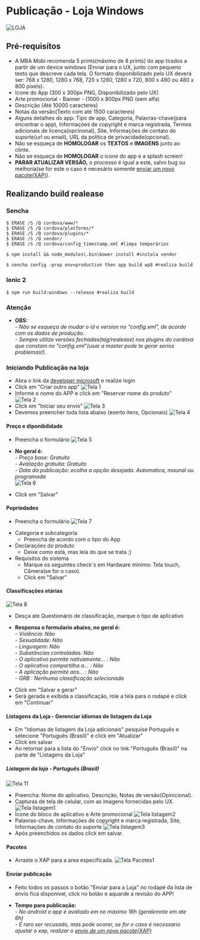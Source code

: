 # Publicação - Loja Windows
![LOJA](/docs/img/loja.png)

## Pré-requisítos

- A MBA Mobi recomenda 5 prints(máximo de 8 prints) do app tirados a partir de um device windows (Enviar para o UX, junto com pequeno texto que descreve cada tela. O formato disponibilizado pelo UX deverá ser: 768 x 1280, 1280 x 768, 720 x 1280, 1280 x 720, 800 x 480 ou 480 x 800 pixels).
- Icone do App (300 x 300px PNG, Disponibilizado pelo UX)
- Arte promocional - Banner - (1000 x 800px PNG (sem alfa)
- Descrição (Até 10000 caracteres)
- Notas da versão(Texto com até 1500 caracteres)
- Alguns detalhes do app: Tipo de app, Categoria, Palavras-chave(para encontrar o app), Informações de copyright e marca registrada, Termos adicionais de licença(opcinonal), Site, Informações de contato do suporte(url ou email), URL da política de privacidade(opcional).
- Não se esqueça de <b>HOMOLOGAR</b> os <b>TEXTOS</b> e <b>IMAGENS</b> junto ao clinte.
- Não se esqueça de <b>HOMOLOGAR</b> o icone do app e a splash screen!
- <b>PARAR ATUALIZAR VERSÃO,</b> o processo é igual a este, salvo bug ou melhoria(se for este o caso é necesário somente [enviar um novo pacote(XAP)](/docs/README_WP_LOJA.md#pacotes)).

## Realizando build realease
### Sencha

`$ ERASE /S /Q cordova/www/* `<br/>
`$ ERASE /S /Q cordova/platforms/*`<br/>
`$ ERASE /S /Q cordova/plugins/*`<br/>
`$ ERASE /S /Q vendor/ `<br/>
`$ ERASE /S /Q cordova/config_timestamp.xml #limpa temporários`<br/>

`$ npm install && node_modules\.bin\bower install #instala vendor`<br/>

`$ sencha config -prop env=production then app build wp8 #realiza build`

### Ionic 2

`$ npm run build:windows --release #realiza build`

### Atenção
* <b>OBS:</b><br/>
    -<i> Não se esqueça de mudar o id e version no "config.xml", de acordo com os dados de produção.</i><br/>
    -<i> Sempre utilize versões fechadas(tag/realease) nos plugins do cordova que constam no "config.xml"(usar a master pode te gerar serios problemas!).</i>


### Iniciando Publicação na loja
- Abra o link da [developer microsoft](https://developer.microsoft.com/pt-br/dashboard/apps/overview) e realize login
- Click em "Criar outro app"
![Tela 1](/docs/img/wp/wp-tela1.png)
- Informe o nome do APP e click em "Reservar nome do produto"
![Tela 2](/docs/img/wp/wp-tela2.png)
- Click em "Iniciar seu envio"
![Tela 3](/docs/img/wp/wp-tela3.png)
- Devemos preencher toda lista abaixo (exerto itens, Opcionais)
![Tela 4](/docs/img/wp/wp-tela4.png)


#### Preço e diponibilidade
- Preencha o formulário
![Tela 5](/docs/img/wp/wp-tela5.png)
* <b>No geral é:</b><br/>
    -<i> Preço base: Gratuito</i><br/>
    -<i> Avaliação gratuita: Gratuito</i><br/>
    -<i> Data da publicação: ecolha a opção desejada. Automatica, maunal ou programada</i><br/>
![Tela 6](/docs/img/wp/wp-tela6.png)
- Click em "Salvar"

#### Popriedades
- Preencha o formulário
![Tela 7](/docs/img/wp/wp-tela7.png)
* Categoria e subcategoria
    - Preencha de acordo com o tipo do App</i><br/>
* Declarações do produto
    - Deixe como está, mas leia do que se trata ;)
* Requisitos do sistema
    - Marque os seguintes check's em Hardware mínimo: Tela touch, Câmera(se for o caso).
    - Click em "Salvar"

#### Classificações etárias
![Tela 8](/docs/img/wp/wp-tela8.png)
- Desça ate Questionário de classificação, marque o tipo de aplicativo
* <b>Responsa o formulario abaixo, no geral é:</b><br/>
    -<i> Violência: Não</i><br/>
    -<i> Sexualidade: Não</i><br/>
    -<i> Linguagem: Não</i><br/>
    -<i> Substâncias controladas: Não</i><br/>
    -<i> O aplicativo permite nativamente... : Não </i><br/>
    -<i> O aplicativo compartilha a... : Não</i><br/>
    -<i> A aplicação permite aos... : Não</i><br/>
    -<i> GRB : Nenhuma classificação selecionada</i><br/>
- Click em "Salvar e gerar"
- Será gerada e exibida a classificação, role a tela para o rodapé e click em "Continuar"


#### Listagens da Loja - Gerenciar idiomas de listagem da Loja
- Em "Idiomas de listagem da Loja adicionais" pesquise Português e selecione "Português (Brasil)" e click em "Atualizar"
- Click em salvar
- Ao retornar para a lista do "Envio" click no link "Português (Brasil)" na parte de "Listagens da Loja"

##### Listagem da loja - Português (Brasil)
![Tela 11](/docs/img/wp/wp-tela11.png)
- Preencha: Nome do aplicativo, Descrição, Notas de versão(Opinicional).
- Capturas de tela de celular, com as imagens fornecidas pelo UX.
![Tela listagem1](/docs/img/wp/wp-listagem-1.png)
- Ícone do bloco de aplicativo e Arte promocional
![Tela listagem2](/docs/img/wp/wp-listagem-2.png)
- Palavras-chave, Informações de copyright e marca registrada, Site, Informações de contato do suporte
![Tela listagem3](/docs/img/wp/wp-listagem-3.png)
- Após preenchidos os dados click em salvar.

#### Pacotes
- Arraste o XAP para a area especificada.
![Tela Pacotes1](/docs/img/wp/wp-pacotes1.png)

#### Enviar publicação
- Feito todos os passos o botão "Enviar para a Loja" no rodapé da lista de envio fica disponível, click no botão e aquarde a revisão do APP!
* <b>Tempo para publicação:</b><br/>
    -<i> No android o app é avaliado em no máximo 16h (geralemnte em ate 6h)</i><br/>
    -<i> É raro ser recusado, mas pode ocorer, se for o caso é necessario ajustar o xap, realizar o [envio de um novo pacote(XAP)](/docs/README_WP_LOJA.md#pacotes)</i><br/>
